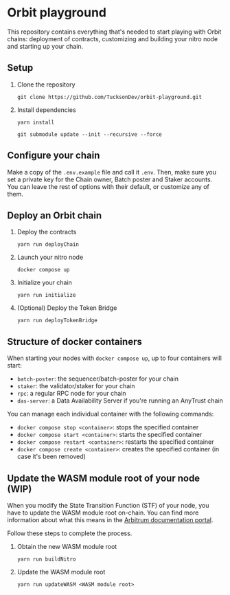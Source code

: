 # Orbit playground

This repository contains everything that's needed to start playing with Orbit chains: deployment of contracts, customizing and building your nitro node and starting up your chain.

## Setup

1. Clone the repository

    `git clone https://github.com/TucksonDev/orbit-playground.git`

2. Install dependencies

    `yarn install`

    `git submodule update --init --recursive --force`

## Configure your chain

Make a copy of the `.env.example` file and call it `.env`. Then, make sure you set a private key for the Chain owner, Batch poster and Staker accounts. You can leave the rest of options with their default, or customize any of them.

## Deploy an Orbit chain

1. Deploy the contracts

    `yarn run deployChain`

2. Launch your nitro node

    `docker compose up`

3. Initialize your chain

    `yarn run initialize`

4. (Optional) Deploy the Token Bridge

    `yarn run deployTokenBridge`

## Structure of docker containers

When starting your nodes with `docker compose up`, up to four containers will start:

- `batch-poster`: the sequencer/batch-poster for your chain
- `staker`: the validator/staker for your chain
- `rpc`: a regular RPC node for your chain
- `das-server`: a Data Availability Server if you're running an AnyTrust chain

You can manage each individual container with the following commands:

- `docker compose stop <container>`: stops the specified container
- `docker compose start <container>`: starts the specified container
- `docker compose restart <container>`: restarts the specified container
- `docker compose create <container>`: creates the specified container (in case it's been removed)

## Update the WASM module root of your node (WIP)

When you modify the State Transition Function (STF) of your node, you have to update the WASM module root on-chain. You can find more information about what this means in the [Arbitrum documentation portal](https://docs.arbitrum.io/launch-orbit-chain/how-tos/customize-stf).

Follow these steps to complete the process.

1. Obtain the new WASM module root

    `yarn run buildNitro`

2. Update the WASM module root

    `yarn run updateWASM <WASM module root>`

